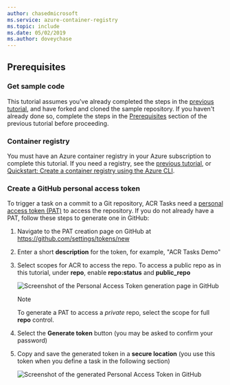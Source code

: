 ```yaml
---
author: chasedmicrosoft
ms.service: azure-container-registry
ms.topic: include
ms.date: 05/02/2019
ms.author: doveychase
---
```

## Prerequisites

### Get sample code

This tutorial assumes you've already completed the steps in the [previous tutorial](../container-registry-tutorial-quick-task.md), and have forked and cloned the sample repository. If you haven't already done so, complete the steps in the [Prerequisites](../container-registry-tutorial-quick-task.md#prerequisites) section of the previous tutorial before proceeding.

### Container registry

You must have an Azure container registry in your Azure subscription to complete this tutorial. If you need a registry, see the [previous tutorial](../container-registry-tutorial-quick-task.md), or [Quickstart: Create a container registry using the Azure CLI](../container-registry-get-started-azure-cli.md).

### Create a GitHub personal access token

To trigger a task on a commit to a Git repository, ACR Tasks need a [personal access token (PAT)](../container-registry-tasks-overview.md#personal-access-token) to access the repository. If you do not already have a PAT, follow these steps to generate one in GitHub:

1. Navigate to the PAT creation page on GitHub at https://github.com/settings/tokens/new
1. Enter a short **description** for the token, for example, "ACR Tasks Demo"
1. Select scopes for ACR to access the repo. To access a public repo as in this tutorial, under **repo**, enable **repo:status** and **public_repo**

   ![Screenshot of the Personal Access Token generation page in GitHub][build-task-01-new-token]

   > [!NOTE]
   > To generate a PAT to access a *private* repo, select the scope for full **repo** control.

1. Select the **Generate token** button (you may be asked to confirm your password)
1. Copy and save the generated token in a **secure location** (you use this token when you define a task in the following section)

   ![Screenshot of the generated Personal Access Token in GitHub][build-task-02-generated-token]

<!-- Images -->
[build-task-01-new-token]: ./media/container-registry-task-tutorial-prereq/build-task-01-new-token.png
[build-task-02-generated-token]: ./media/container-registry-task-tutorial-prereq/build-task-02-generated-token.png
